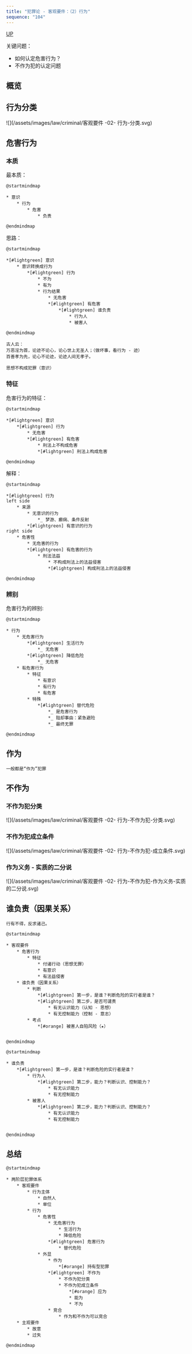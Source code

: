 ```yaml
---
title: "犯罪论 - 客观要件：（2）行为"
sequence: "104"
---
```


[UP](/law/criminal-law-index.html)


关键问题：

* 如何认定危害行为？
* 不作为犯的认定问题

## 概览



## 行为分类

![](/assets/images/law/criminal/客观要件 -02- 行为-分类.svg)

## 危害行为

### 本质

最本质：

```plantuml
@startmindmap

* 意识
    * 行为
        * 危害
            * 负责

@endmindmap
```

思路：

```plantuml
@startmindmap

*[#lightgreen] 意识
    * 意识转换成行为
        *[#lightgreen] 行为
            * 不为
            * 有为
            * 行为结果
                * 无危害
                *[#lightgreen] 有危害
                    *[#lightgreen] 谁负责
                        * 行为人
                        * 被害人

@endmindmap
```

```text
古人云：
万恶淫为首，论迹不论心，论心世上无圣人；（做坏事，看行为 - 迹）
百善孝为先，论心不论迹，论迹人间无孝子。

思想不构成犯罪（意识）
```

### 特征

危害行为的特征：

```plantuml
@startmindmap

*[#lightgreen] 意识
    *[#lightgreen] 行为
        * 无危害
        *[#lightgreen] 有危害
            * 刑法上不构成危害
            *[#lightgreen] 刑法上构成危害

@endmindmap
```

解释：

```plantuml
@startmindmap

*[#lightgreen] 行为
left side
    * 来源
        * 无意识的行为
            *_ 梦游、癫痫、条件反射
        *[#lightgreen] 有意识的行为
right side
    * 危害性
        * 无危害的行为
        *[#lightgreen] 有危害的行为
            * 刑法法益
                * 不构成刑法上的法益侵害
                *[#lightgreen] 构成刑法上的法益侵害

@endmindmap
```

### 辨别

危害行为的辨别:

```plantuml
@startmindmap

* 行为
    * 无危害行为
        *[#lightgreen] 生活行为
            *_ 无危害
        *[#lightgreen] 降低危险
            *_ 无危害
    * 有危害行为
        * 特征
            * 有意识
            * 有行为
            * 有危害
        * 特殊
            *[#lightgreen] 替代危险
                *_ 是危害行为
                *_ 阻却事由：紧急避险
                *_ 最终无罪

@endmindmap
```



## 作为

```text
一般都是“作为”犯罪
```

## 不作为

### 不作为犯分类

![](/assets/images/law/criminal/客观要件 -02- 行为-不作为犯-分类.svg)

### 不作为犯成立条件

![](/assets/images/law/criminal/客观要件 -02- 行为-不作为犯-成立条件.svg)

### 作为义务 - 实质的二分说

![](/assets/images/law/criminal/客观要件 -02- 行为-不作为犯-作为义务-实质的二分说.svg)


## 谁负责（因果关系）

```text
行有不得，反求诸己。
```

```plantuml
@startmindmap

* 客观要件
    * 危害行为
        * 特征
            * 付诸行动（思想无罪）
            * 有意识
            * 有法益侵害
    * 谁负责（因果关系）
        * 判断
            *[#lightgreen] 第一步，是谁？判断危险的实行者是谁？
            *[#lightgreen] 第二步，是否可谴责
                * 有无认识能力（认知 - 思想）
                * 有无控制能力（控制 - 意志）
        * 考点
            *[#orange] 被害人自陷风险（★）


@endmindmap
```

```plantuml
@startmindmap

* 谁负责
    *[#lightgreen] 第一步，是谁？判断危险的实行者是谁？
        * 行为人
            *[#lightgreen] 第二步，能力？判断认识、控制能力？
                * 有无认识能力
                * 有无控制能力
        * 被害人
            *[#lightgreen] 第二步，能力？判断认识、控制能力？
                * 有无认识能力
                * 有无控制能力


@endmindmap
```

## 总结

```plantuml
@startmindmap

* 两阶层犯罪体系
    * 客观要件
        * 行为主体
            * 自然人
            * 单位
        * 行为
            * 危害性
                * 无危害行为
                    * 生活行为
                    * 降低危险
                *[#lightgreen] 危害行为
                    * 替代危险
            * 外显
                * 作为
                    *[#orange] 持有型犯罪
                *[#lightgreen] 不作为
                    * 不作为犯分类
                    * 不作为犯成立条件
                        *[#orange] 应为
                        * 能为
                        * 不为
                * 竞合
                    * 作为和不作为可以竞合
    * 主观要件
        * 故意
        * 过失

@endmindmap
```
